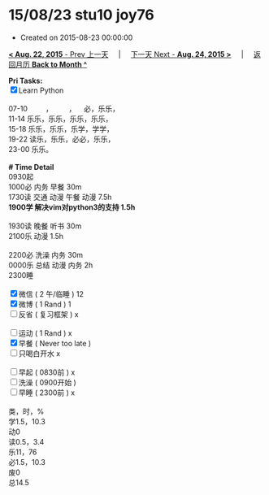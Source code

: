 # 15/08/23 stu10 joy76

- Created on 2015-08-23 00:00:00

[**< Aug. 22, 2015** - Prev 上一天](/lifelogs/2015/08/d22.md) &nbsp; &nbsp; | &nbsp; &nbsp; [下一天 Next - **Aug. 24, 2015 >**](/lifelogs/2015/08/d24.md) &nbsp; &nbsp; |  &nbsp; &nbsp; [返回月历 **Back to Month ^**](/lifelogs/2015/08/index.md)
<br/><div><strong>Pri Tasks:</strong></div><div><input checked="true" type="checkbox"/>Learn Python</div><div><br/></div><div>07-10         ，        ，    必，乐乐，</div><div>11-14 乐乐，乐乐，乐乐，乐乐，</div><div>15-18 乐乐，乐乐，乐学，学学，</div><div>19-22 读乐，乐乐，必必，乐乐，</div><div>23-00 乐乐。</div><div><br/></div><div><b># Time Detail</b></div><div>0930起</div><div>1000必 内务 早餐 30m</div><div>1730读 交通 动漫 午餐 动漫 7.5h</div><div><b>1900学 解决vim对python3的支持 1.5h</b></div><div><br/></div><div>1930读 晚餐 听书 30m</div><div>2100乐 动漫 1.5h</div><div><br/></div><div>2200必 洗澡 内务 30m</div><div>0000乐 总结 动漫 内务 2h</div><div>2300睡</div><div><br/></div><div><input checked="true" type="checkbox"/>微信 ( 2 午/临睡 ) 12</div><div><input checked="true" type="checkbox"/>微博 ( 1 Rand ) 1</div><div><input type="checkbox"/>反省 ( 复习框架 ) x</div><div><br/></div><div><div><input type="checkbox"/>运动 ( 1 Rand ) x</div><div><input checked="true" type="checkbox"/>早餐 ( Never too late ) </div></div><div><input type="checkbox"/>只喝白开水 x</div><div><br/></div><div><input type="checkbox"/>早起 ( 0830前 ) x</div><div><input type="checkbox"/>洗澡 ( 0900开始 ) <br/></div><div><input type="checkbox"/>早睡 ( 2300前 ) x</div><div><br clear="none"/></div><div>类，时，%</div><div>学1.5，10.3</div><div>动0</div><div>读0.5，3.4</div><div>乐11，76<br clear="none"/>必1.5，10.3<br clear="none"/>废0<br clear="none"/>总14.5</div>
